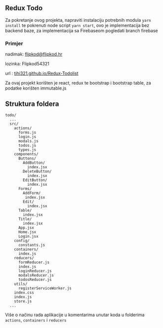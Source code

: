 ## Redux Todo

Za pokretanje ovog projekta, napraviti instalaciju potrebnih modula `yarn install` te pokrenuti node script `yarn start`, ovo je implementacija bez backend baze, za implementacija sa Firebaseom pogledati branch firebase


### Primjer 

nadimak: flipkod@flipkod.hr

lozinka: Flipkod54321

url : [tihi321.github.io/Redux-Todolist](https://tihi321.github.io/Redux-Todolist/)

Za ovaj projekt korišten je react, redux te bootstrap i bootstrap table, za podatke korišten immutable.js

## Struktura foldera

```
todo/
  ...
  src/
    actions/
      forms.js
      login.js
      modals.js
      todos.js
      types.js
    components/
      Buttons/
        AddButton/
          index.jsx
        DeleteButton/
          index.jsx
        EditButton/
          index.jsx
      Forms/
        AddForm/
         index.jsx
        Edit/
          index.jsx
      Table/
        index.jsx
      Title/
        index.jsx
      App.jsx
      Home.jsx
      Login.jsx
    config/
      constants.js
    containers/
      index.js
    reducers/
      formReducer.js
      index.js
      loginReducer.js
      modalsReducer.js
      todosReducer.js
    utils/
      registerServiceWorker.js
    index.css
    index.js
    store.js
  ...
```

Više o načinu rada aplikacije u komentarima unutar koda u folderima `actions`, `containers` i `reducers`

